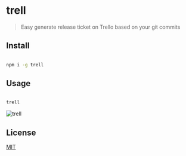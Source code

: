 # trell

> Easy generate release ticket on Trello based on your git commits

## Install

```bash

npm i -g trell

```

## Usage

  
```bash

trell

```

![trell](https://api.monosnap.com/file/download?id=FAcUybSLLjdYyQpkcQJ4qiOPXEjJEE)

## License

[MIT](http://vjpr.mit-license.org)